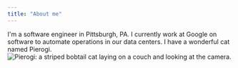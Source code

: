 ```yaml
---
title: "About me"
---
```

I'm a software engineer in Pittsburgh, PA. I currently work at Google on software to automate operations in our data centers. I have a wonderful cat named Pierogi.
    ![Pierogi: a striped bobtail cat laying on a couch and looking at the camera.](/images/pierogi.jpg "Pierogi in her natural habitat.")

